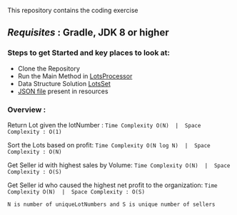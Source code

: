 This repository contains the coding exercise

## *Requisites* : Gradle, JDK 8 or higher

### Steps to get Started and key places to look at:
 - Clone the Repository
 - Run the Main Method in [LotsProcessor](https://github.com/nikhilncr/coding-exercice-Feb-26-2019/blob/master/src/main/java/entry/LotsProcessor.java)
 - Data Structure Solution [LotsSet](https://github.com/nikhilncr/coding-exercice-Feb-26-2019/blob/master/src/main/java/model/LotsSet.java)
 - [JSON file](https://github.com/nikhilncr/coding-exercice-Feb-26-2019/blob/master/src/main/resources/test.json) present in resources
 
 ### Overview : 
Return Lot given the lotNumber : ```Time Complexity O(N)  |  Space Complexity : O(1)```

Sort the Lots based on profit: ``` Time Complexity O(N log N)  |  Space Complexity : O(N) ```

Get Seller id with highest sales by Volume: ``` Time Complexity O(N)  |  Space Complexity : O(S) ``` 

Get Seller id who caused the highest net profit to the organization: ``` Time Complexity O(N)  |  Space Complexity : O(S) ```

``` N is number of uniqueLotNumbers and S is unique number of sellers ```

